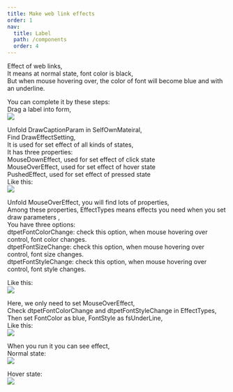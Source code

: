 ```yaml
---
title: Make web link effects
order: 1
nav:
  title: Label
  path: /components
  order: 4
---
```


Effect of web links,  
It means at normal state, font color is black,  
But when mouse hovering over, the color of font will become blue and with an underline.  

You can complete it by these steps:  
Drag a label into form,  
![](http://www.orangeui.cn/orangeuiblog/OrangeUI/3.2.OrangeUI%E6%8E%A7%E4%BB%B6%E4%BD%BF%E7%94%A8%E8%AF%B4%E6%98%8E(%E6%A0%87%E7%AD%BE%E6%8E%A7%E4%BB%B6Label)(%E7%A4%BA%E4%BE%8B2%20%E7%BD%91%E9%A1%B5%E9%93%BE%E6%8E%A5%E6%95%88%E6%9E%9C).files/image001.png)

Unfold DrawCaptionParam in SelfOwnMateiral,  
Find DrawEffectSetting,  
It is used for set effect of all kinds of states,  
It has three properties:  
MouseDownEffect, used for set effect of click state  
MouseOverEffect, used for set effect of hover state  
PushedEffect, used for set effect of pressed state  
Like this:  
![](http://www.orangeui.cn/orangeuiblog/OrangeUI/3.2.OrangeUI%E6%8E%A7%E4%BB%B6%E4%BD%BF%E7%94%A8%E8%AF%B4%E6%98%8E(%E6%A0%87%E7%AD%BE%E6%8E%A7%E4%BB%B6Label)(%E7%A4%BA%E4%BE%8B2%20%E7%BD%91%E9%A1%B5%E9%93%BE%E6%8E%A5%E6%95%88%E6%9E%9C).files/image003.png)

Unfold MouseOverEffect, you will find lots of properties,  
Among these properties, EffectTypes means effects you need when you set draw parameters ,  
You have three options:  
dtpetFontColorChange: check this option, when mouse hovering over control, font color changes.    
dtpetFontSizeChange: check this option, when mouse hovering over control, font size changes.    
dtpetFontStyleChange: check this option, when mouse hovering over control, font style changes.    

Like this:  
![](http://www.orangeui.cn/orangeuiblog/OrangeUI/3.2.OrangeUI%E6%8E%A7%E4%BB%B6%E4%BD%BF%E7%94%A8%E8%AF%B4%E6%98%8E(%E6%A0%87%E7%AD%BE%E6%8E%A7%E4%BB%B6Label)(%E7%A4%BA%E4%BE%8B2%20%E7%BD%91%E9%A1%B5%E9%93%BE%E6%8E%A5%E6%95%88%E6%9E%9C).files/image005.png)

Here, we only need to set MouseOverEffect,  
Check dtpetFontColorChange and dtpetFontStyleChange in EffectTypes,  
Then set FontColor as blue, FontStyle as fsUnderLine,  
Like this:  
![](http://www.orangeui.cn/orangeuiblog/OrangeUI/3.2.OrangeUI%E6%8E%A7%E4%BB%B6%E4%BD%BF%E7%94%A8%E8%AF%B4%E6%98%8E(%E6%A0%87%E7%AD%BE%E6%8E%A7%E4%BB%B6Label)(%E7%A4%BA%E4%BE%8B2%20%E7%BD%91%E9%A1%B5%E9%93%BE%E6%8E%A5%E6%95%88%E6%9E%9C).files/image007.png)

When you run it you can see effect,  
Normal state:  
![](http://www.orangeui.cn/orangeuiblog/OrangeUI/3.2.OrangeUI%E6%8E%A7%E4%BB%B6%E4%BD%BF%E7%94%A8%E8%AF%B4%E6%98%8E(%E6%A0%87%E7%AD%BE%E6%8E%A7%E4%BB%B6Label)(%E7%A4%BA%E4%BE%8B2%20%E7%BD%91%E9%A1%B5%E9%93%BE%E6%8E%A5%E6%95%88%E6%9E%9C).files/image009.png)

Hover state:  
![](http://www.orangeui.cn/orangeuiblog/OrangeUI/3.2.OrangeUI%E6%8E%A7%E4%BB%B6%E4%BD%BF%E7%94%A8%E8%AF%B4%E6%98%8E(%E6%A0%87%E7%AD%BE%E6%8E%A7%E4%BB%B6Label)(%E7%A4%BA%E4%BE%8B2%20%E7%BD%91%E9%A1%B5%E9%93%BE%E6%8E%A5%E6%95%88%E6%9E%9C).files/image011.png)





